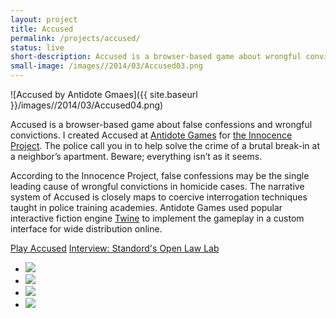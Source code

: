 ```yaml
---
layout: project
title: Accused
permalink: /projects/accused/
status: live
short-description: Accused is a browser-based game about wrongful conviction brought about by coercive police interrogation techniques designed for the Innocence Project.
small-image: /images//2014/03/Accused03.png
---
```


![Accused by Antidote Gmaes]({{ site.baseurl }}/images//2014/03/Accused04.png)

Accused is a browser-based game about false confessions and wrongful convictions. I created Accused at <a href="http://playistheantidote.com/" target="_blank">Antidote Games</a> for <a href="http://www.innocenceproject.org/" target="_blank">the Innocence Project</a>. The police call you in to help solve the crime of a brutal break-in at a neighbor’s apartment. Beware; everything isn’t as it seems. 

According to the Innocence Project, false confessions may be the single leading cause of wrongful convictions in homicide cases. The narrative system of Accused is closely maps to coercive interrogation techniques taught in police training academies. Antidote Games used popular interactive fiction engine <a href="http://twinery.org/" target="_blank">Twine</a> to implement the gameplay in a custom interface for wide distribution online. 

<a href="http://playaccused.com" target="_blank" class="button small info">Play Accused</a> 
<a href="http://www.openlawlab.com/2013/11/19/games-legal-complexities-interview-ida-benedetto/" target="_blank"  class="button small info">Interview: Standord's Open Law Lab</a>

<ul class="medium-block-grid-2 small-block-grid-1">

<li>
<img class="block-th" src="{{ site.baseurl }}/images//2014/03/Accused03.png" />
</li>

<li>
<img class="block-th" src="{{ site.baseurl }}/images//2014/03/ACCUSED05.png" />
</li>

<li>
<img class="block-th" src="{{ site.baseurl }}/images//2014/03/Accused01.jpg" />
</li>

<li>
<img class="block-th" src="{{ site.baseurl }}/images/projects/accused/Antidote-games-open-law-lab-3-700x654.png">
    </li>

</ul>